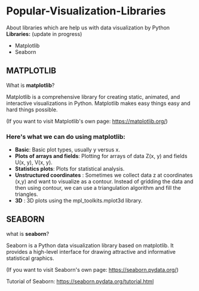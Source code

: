 # Popular-Visualization-Libraries
About libraries which are help us with data visualization by Python 
**Libraries:** (update in progress)
* Matplotlib
* Seaborn

## MATPLOTLIB
What is **matplotlib**?

Matplotlib is a comprehensive library for creating static, animated, and interactive visualizations in Python. Matplotlib makes easy things easy and hard things possible. 

(If you want to visit Matplotlib's own page: https://matplotlib.org/)

### **Here's what we can do using matplotlib:**
* **Basic**: Basic plot types, usually y versus x.
* **Plots of arrays and fields**: Plotting for arrays of data Z(x, y) and fields U(x, y), V(x, y).
* **Statistics plots**: Plots for statistical analysis.
* **Unstructured coordinates** : Sometimes we collect data z at coordinates (x,y) and want to visualize as a contour. Instead of gridding the data and then using contour, we can use a triangulation algorithm and fill the triangles.
* **3D** : 3D plots using the mpl_toolkits.mplot3d library.

## SEABORN

what is **seaborn**?

Seaborn is a Python data visualization library based on matplotlib. It provides a high-level interface for drawing attractive and informative statistical graphics.

(If you want to visit Seaborn's own page: https://seaborn.pydata.org/)

Tutorial of Seaborn: https://seaborn.pydata.org/tutorial.html
